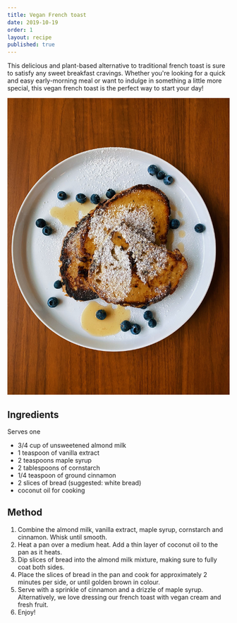 ```yaml
---
title: Vegan French toast
date: 2019-10-19
order: 1
layout: recipe
published: true
---
```

T﻿his delicious and plant-based alternative to traditional french toast is sure to satisfy any sweet breakfast cravings. Whether you're looking for a quick and easy early-morning meal or want to indulge in something a little more special, this vegan french toast is the perfect way to start your day! 

![french toast with blueberries](../uploads/kristin-hillery-dtxsjlea8g0-unsplash.jpg "Photo by Kristin Hillery")

## Ingredients

S﻿erves one

* 3/4 cup of unsweetened almond milk 
* 1 teaspoon of vanilla extract
* 2 teaspoons maple syrup
* 2﻿ tablespoons of cornstarch
* 1﻿/4 teaspoon of ground cinnamon
* 2﻿ slices of bread (suggested: white bread)
* c﻿oconut oil for cooking

## Method

1. C﻿ombine the almond milk, vanilla extract, maple syrup, cornstarch and cinnamon. Whisk until smooth.
2. H﻿eat a pan over a medium heat. Add a thin layer of coconut oil to the pan as it heats.
3. D﻿ip slices of bread into the almond milk mixture, making sure to fully coat both sides. 
4. P﻿lace the slices of bread in the pan and cook for approximately 2 minutes per side, or until golden brown in colour.
5. S﻿erve with a sprinkle of cinnamon and a drizzle of maple syrup. Alternatively, we love dressing our french toast with vegan cream and fresh fruit. 
6. E﻿njoy!